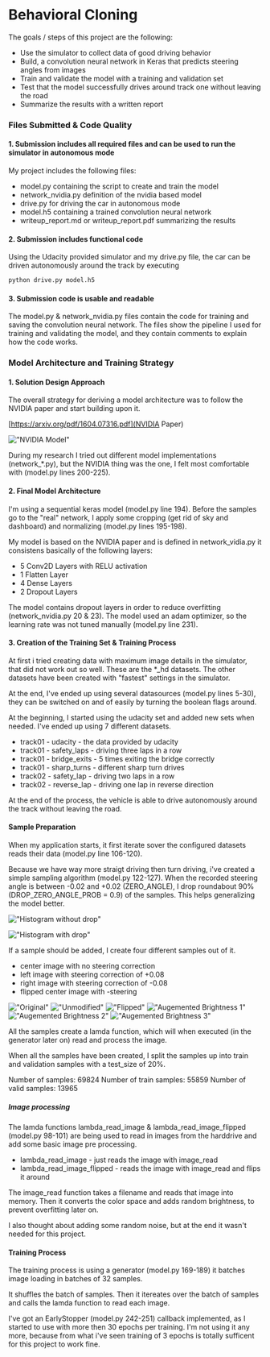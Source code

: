 # **Behavioral Cloning** 

The goals / steps of this project are the following:
* Use the simulator to collect data of good driving behavior
* Build, a convolution neural network in Keras that predicts steering angles from images
* Train and validate the model with a training and validation set
* Test that the model successfully drives around track one without leaving the road
* Summarize the results with a written report

### Files Submitted & Code Quality

#### 1. Submission includes all required files and can be used to run the simulator in autonomous mode

My project includes the following files:
* model.py containing the script to create and train the model
* network_nvidia.py definition of the nvidia based model
* drive.py for driving the car in autonomous mode
* model.h5 containing a trained convolution neural network 
* writeup_report.md or writeup_report.pdf summarizing the results

#### 2. Submission includes functional code
Using the Udacity provided simulator and my drive.py file, the car can be driven autonomously around the track by executing 
```sh
python drive.py model.h5
```

#### 3. Submission code is usable and readable

The model.py & network_nvidia.py files contain the code for training and saving the convolution neural network. The files show the pipeline I used for training and validating the model, and they contain comments to explain how the code works.

### Model Architecture and Training Strategy

#### 1. Solution Design Approach

The overall strategy for deriving a model architecture was to follow the NVIDIA paper and start building upon it.

[https://arxiv.org/pdf/1604.07316.pdf](NVIDIA Paper)

[image1]: ./writeup/network_nvidia.png "NVIDIA Model"
!["NVIDIA Model"][image1]

During my research I tried out different model implementations (network_*.py), but the NVIDIA thing was the one, I felt most comfortable with (model.py lines 200-225).

#### 2. Final Model Architecture

I'm using a sequential keras model (model.py line 194). Before the samples go to the "real" network, I apply some cropping (get rid of sky and dashboard) and normalizing (model.py lines 195-198).

My model is based on the NVIDIA paper and is defined in network_vidia.py it consistens basically of the following layers:

* 5 Conv2D Layers with RELU activation
* 1 Flatten Layer
* 4 Dense Layers
* 2 Dropout Layers

The model contains dropout layers in order to reduce overfitting (network_nvidia.py 20 & 23). 
The model used an adam optimizer, so the learning rate was not tuned manually (model.py line 231).

#### 3. Creation of the Training Set & Training Process

At first i tried creating data with maximum image details in the simulator, that did not work out so well. These are the *_hd datasets. The other datasets have been created with "fastest" settings in the simulator.

At the end, I've ended up using several datasources (model.py lines 5-30), they can be switched on and of easily by turning the boolean flags around.

At the beginning, I started using the udacity set and added new sets when needed. I've ended up using 7 different datasets. 

* track01 - udacity - the data provided by udacity
* track01 - safety_laps - driving three laps in a row 
* track01 - bridge_exits - 5 times exiting the bridge correctly
* track01 - sharp_turns - different sharp turn drives
* track02 - safety_lap - driving two laps in a row 
* track02 - reverse_lap - driving one lap in reverse direction

At the end of the process, the vehicle is able to drive autonomously around the track without leaving the road.

#### Sample Preparation

When my application starts, it first iterate sover the configured datasets reads their data (model.py line 106-120).

Because we have way more straigt driving then turn driving, i've created a simple sampling algorithm (model.py 122-127).
When the recorded steering angle is between -0.02 and +0.02 (ZERO_ANGLE), I drop roundabout 90% (DROP_ZERO_ANGLE_PROB = 0.9) of the samples. This helps generalizing the model better.

[image2]: ./writeup/figure_1.png "Histogram without drop"
!["Histogram without drop"][image2]


[image3]: ./writeup/figure_2.png "Histogram with drop"
!["Histogram with drop"][image3]

If a sample should be added, I create four different samples out of it.

* center image with no steering correction
* left image with steering correction of +0.08
* right image with steering correction of -0.08
* flipped center image with -steering

[image4]: ./writeup/center.jpg "Original"
[image5]: ./writeup/center_image.png "Unmodified"
[image6]: ./writeup/flipped_image.png "Flipped"
[image7]: ./writeup/augmented_brightness_image_1.png "Augemented Brightness 1"
[image8]: ./writeup/augmented_brightness_image_2.png "Augemented Brightness 2"
[image9]: ./writeup/augmented_brightness_image_3.png "Augemented Brightness 3"

!["Original"][image4]
!["Unmodified"][image5]
!["Flipped"][image6]
!["Augemented Brightness 1"][image7]
!["Augemented Brightness 2"][image8]
!["Augemented Brightness 3"][image9]

All the samples create a lamda function, which will when executed (in the generator later on) read and process the image.

When all the samples have been created, I split the samples up into train and validation samples with a test_size of 20%.

Number of samples: 69824
Number of train samples: 55859
Number of valid samples: 13965

##### Image processing

The lamda functions lambda_read_image & lambda_read_image_flipped (model.py 98-101) are being used to read in images from the harddrive and add some basic image pre processing.

* lambda_read_image - just reads the image with image_read
* lambda_read_image_flipped - reads the image with image_read and flips it around

The image_read function takes a filename and reads that image into memory. Then it converts the color space and adds random brightness, to prevent overfitting later on.

I also thought about adding some random noise, but at the end it wasn't needed for this project.

#### Training Process

The training process is using a generator (model.py 169-189) it batches image loading in batches of 32 samples.

It shuffles the batch of samples. Then it itereates over the batch of samples and calls the lamda function to read each image.

I've got an EarlyStopper (model.py 242-251) callback implemented, as I started to use with more then 30 epochs per training.
I'm not using it any more, because from what i've seen training of 3 epochs is totally sufficent for this project to work fine.

